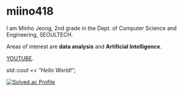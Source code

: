 # miino418

I am Minho Jeong, 2nd grade in the Dept. of Computer Science and Engineering, SEOULTECH.

Areas of interest are **data analysis** and **Artificial Intelligence**.

[YOUTUBE](https://www.youtube.com/@miino418_03).

_std::cout << "Hello World!";_

[![Solved.ac Profile](http://mazassumnida.wtf/api/generate_badge?boj=cecjmh)](https://solved.ac/cecjmh)





